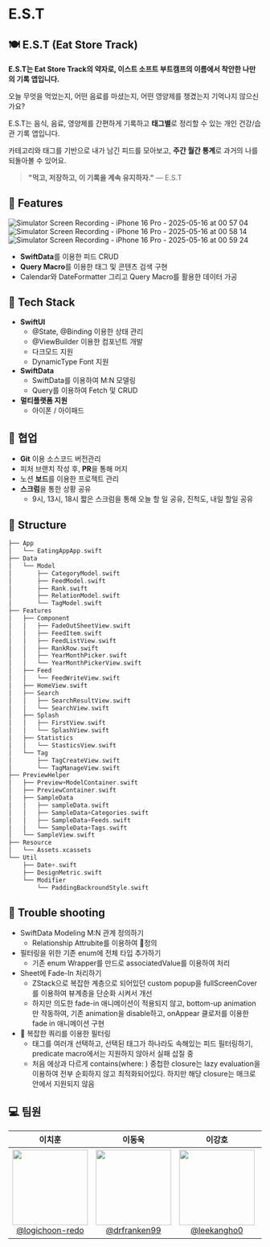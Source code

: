 # E.S.T

## 🍽️ E.S.T (Eat Store Track)

**E.S.T는 Eat Store Track의 약자로, 이스트 소프트 부트캠프의 이름에서 착안한 나만의 기록 앱입니다.**

 오늘 무엇을 먹었는지, 어떤 음료를 마셨는지, 어떤 영양제를 챙겼는지 기억나지 않으신가요?
 
 E.S.T는 음식, 음료, 영양제를 간편하게 기록하고 **태그별**로 정리할 수 있는 개인 건강/습관 기록 앱입니다.
 
 카테고리와 태그를 기반으로 내가 남긴 피드를 모아보고, **주간 월간 통계**로 과거의 나를 되돌아볼 수 있어요.
 
 
 > **"먹고, 저장하고, 이 기록을 계속 유지하자."** 
  — E.S.T

## 📱 Features
![Simulator Screen Recording - iPhone 16 Pro - 2025-05-16 at 00 57 04](https://github.com/user-attachments/assets/0752c0cc-c983-46b5-8e28-a041263480c4)
![Simulator Screen Recording - iPhone 16 Pro - 2025-05-16 at 00 58 14](https://github.com/user-attachments/assets/21ce8424-410f-41f0-b735-13e805a2c1b9)
![Simulator Screen Recording - iPhone 16 Pro - 2025-05-16 at 00 59 24](https://github.com/user-attachments/assets/fbfddc1f-51d7-4241-b8d6-908740b9d332)

- **SwiftData**를 이용한 피드 CRUD
- **Query Macro**를 이용한 태그 및 콘텐츠 검색 구현
- Calendar와 DateFormatter 그리고 Query Macro를 활용한 데이터 가공

##  🧱 Tech Stack

- **SwiftUI**
  - @State, @Binding 이용한 상태 관리
  - @ViewBuilder 이용한 컴포넌트 개발
  - 다크모드 지원
  - DynamicType Font 지원
- **SwiftData**
  - SwiftData를 이용하여 M:N 모델링
  - Query를 이용하여 Fetch 및 CRUD
- **멀티플랫폼 지원**
  - 아이폰 / 아이패드 

## 🤝 **협업**

- **Git** 이용 소스코드 버전관리
- 피처 브랜치 작성 후, **PR**을 통해 머지
- 노션 **보드**를 이용한 프로젝트 관리
- **스크럼**을 통한 상황 공유
  - 9시, 13시, 18시 짧은 스크럼을 통해 오늘 할 일 공유, 진척도, 내일 할일 공유


## 📂 Structure

```swift
├── App
│   └── EatingAppApp.swift
├── Data
│   └── Model
│       ├── CategoryModel.swift
│       ├── FeedModel.swift
│       ├── Rank.swift
│       ├── RelationModel.swift
│       └── TagModel.swift
├── Features
│   ├── Component
│   │   ├── FadeOutSheetView.swift
│   │   ├── FeedItem.swift
│   │   ├── FeedListView.swift
│   │   ├── RankRow.swift
│   │   ├── YearMonthPicker.swift
│   │   └── YearMonthPickerView.swift
│   ├── Feed
│   │   └── FeedWriteView.swift
│   ├── HomeView.swift
│   ├── Search
│   │   ├── SearchResultView.swift
│   │   └── SearchView.swift
│   ├── Splash
│   │   ├── FirstView.swift
│   │   └── SplashView.swift
│   ├── Statistics
│   │   └── StasticsView.swift
│   └── Tag
│       ├── TagCreateView.swift
│       └── TagManageView.swift
├── PreviewHelper
│   ├── Preview+ModelContainer.swift
│   ├── PreviewContainer.swift
│   ├── SampleData
│   │   ├── sampleData.swift
│   │   ├── SampleData+Categories.swift
│   │   ├── SampleData+Feeds.swift
│   │   └── SampleData+Tags.swift
│   └── SampleView.swift
├── Resource
│   └── Assets.xcassets
└── Util
    ├── Date+.swift
    ├── DesignMetric.swift
    └── Modifier
        └── PaddingBackroundStyle.swift
```

## 🏹 Trouble shooting
- SwiftData Modeling M:N 관계 정의하기
  - Relationship Attrubite를 이용하여 정의
- 필터링을 위한 기존 enum에 전체 타입 추가하기
  - 기존 enum Wrapper를 만드로 associatedValue를 이용하여 처리  
- Sheet에 Fade-In 처리하기
  - ZStack으로 복잡한 계층으로 되어있던 custom popup을 fullScreenCover를 이용하여 뷰계층을 단순화 시켜서 개선
  - 하지만 의도한 fade-in 애니메이션이 적용되지 않고, bottom-up animation만 작동하여, 기존 animation을 disable하고, onAppear 클로저를 이용한 fade in 애니메이션 구현
- 🪏 복잡한 쿼리를 이용한 필터링
  - 태그를 여러개 선택하고, 선택된 태그가 하나라도 속해있는 피드 필터링하기, predicate macro에서는 지원하지 않아서 실패 삽질 중
  - 처음 에상과 다르게 contains(where: ) 중첩한 closure는 lazy evaluation을 이용하여 전부 순회하지 않고 최적화되어있다. 하지만 해당 closure는 매크로 안에서 지원되지 않음
   
## 💻 팀원


|                          **이치훈**                          |                          **이동욱**                          |                          **이강호**                          |                          **최혜진**                          |
| :----------------------------------------------------------: | :----------------------------------------------------------: | :----------------------------------------------------------: | :----------------------------------------------------------: |
| [<img src="https://avatars.githubusercontent.com/logichoon-redo" height=150 width=150> <br/> @logichoon-redo](https://github.com/logichoon-redo) | [<img src="https://avatars.githubusercontent.com/drfranken99" height=150 width=150> <br/> @drfranken99](https://github.com/drfranken99) | [<img src="https://avatars.githubusercontent.com/ibcylon" height=150 width=150> <br/> @leekangho0](https://github.com/leekangho0) | [<img src="https://avatars.githubusercontent.com/lastduck2" height=150 width=150> <br/> @[lastduck2](https://github.com/lastduck2) |
